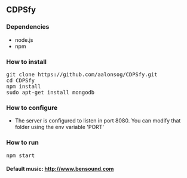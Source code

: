 ## CDPSfy

### Dependencies

- node.js
- npm

### How to install

<pre>
git clone https://github.com/aalonsog/CDPSfy.git
cd CDPSfy
npm install
sudo apt-get install mongodb
</pre>

### How to configure

+ The server is configured to listen in port 8080. You can modify that folder using the env variable 'PORT'

### How to run

<pre>
npm start
</pre>

#### Default music: http://www.bensound.com
